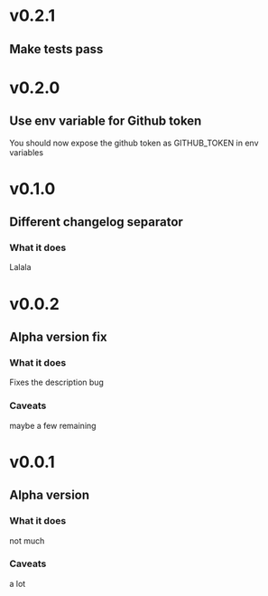 # v0.2.1
## Make tests pass

<!-- -->

# v0.2.0
## Use env variable for Github token
You should now expose the github token as GITHUB_TOKEN in env variables

<!-- -->

# v0.1.0
## Different changelog separator
### What it does
Lalala

<!-- -->

# v0.0.2
## Alpha version fix
### What it does
Fixes the description bug
### Caveats
maybe a few remaining

<!-- -->

# v0.0.1
## Alpha version
### What it does
not much
### Caveats
a lot
